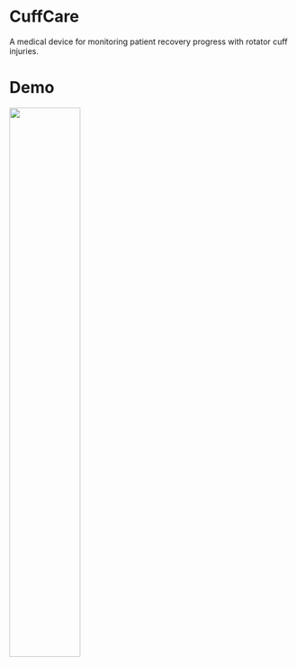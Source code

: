 # CuffCare
A medical device for monitoring patient recovery progress with rotator cuff injuries.

# Demo
[<img src="https://user-images.githubusercontent.com/76493269/230797496-3161e7f2-e0fb-4b5b-992b-b79403a505f8.jpg" width="50%">](https://www.youtube.com/watch?v=FJLaox86VJg "Now in Android: 55")
